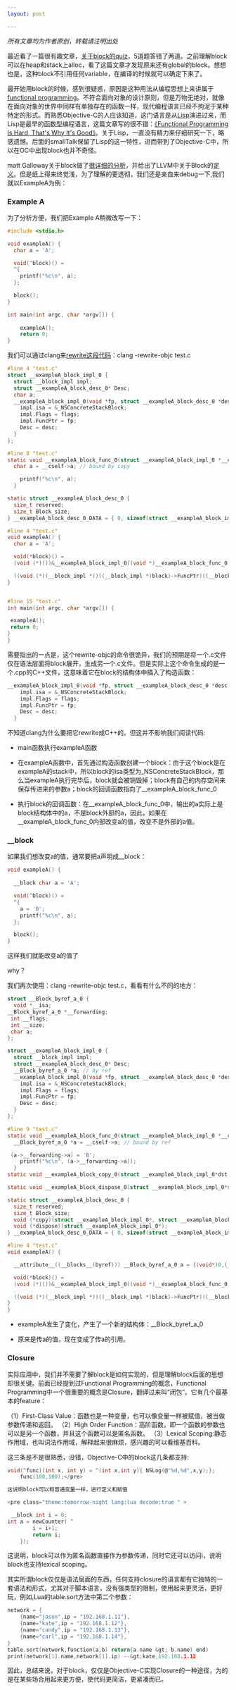 ```yaml
---
layout: post

---
```



<em>所有文章均为作者原创，转载请注明出处</em>

最近看了一篇很有趣文章，<a href="http://blog.parse.com/2013/02/05/objective-c-blocks-quiz/">关于block的quiz</a>，5道题答错了两道。之前理解block可以在heap和stack上alloc，看了这篇文章才发现原来还有global的block。想想也是，这种block不引用任何variable，在编译的时候就可以确定下来了。

最开始用block的时候，感到很疑惑，原因是这种用法从编程思想上来讲属于<a href="http://en.wikipedia.org/wiki/Functional_programming">functional programming</a>。不符合面向对象的设计原则，但是万物无绝对，就像在面向对象的世界中同样有单独存在的函数一样，现代编程语言已经不拘泥于某种特定的形式。而熟悉Objective-C的人应该知道，这门语言是从<a href="http://zh.wikipedia.org/wiki/LISP">Lisp</a>演进过来，而Lisp是最早的函数型编程语言，这篇文章写的很不错：<a href="http://dave.fayr.am/posts/2011-08-19-lets-go-shopping.html">《Functional Programming Is Hard,
That's Why It's Good》</a>。关于Lisp，一直没有精力来仔细研究一下，略感遗憾。后面的smallTalk保留了Lisp的这一特性，进而带到了Objective-C中，所以在OC中出现block也并不奇怪。

matt Galloway关于block做了<a href="http://www.galloway.me.uk/2012/10/a-look-inside-blocks-episode-1/">很详细的分析</a>，并给出了LLVM中关于Block的<a href="https://llvm.org/svn/llvm-project/compiler-rt/trunk/BlocksRuntime/Block_private.h">定义</a>。但是纸上得来终觉浅，为了理解的更透彻，我们还是亲自来debug一下,我们就以ExampleA为例：


<h3>Example A</h3>

为了分析方便，我们把Example A稍微改写一下：

```c
#include <stdio.h>

void exampleA() {
  char a = 'A';

  void(^block)() = 
  ^{
    printf("%c\n", a);
  };

  block();
}

int main(int argc, char *argv[]) {
	
	exampleA();
	return 0;
}
```


我们可以通过clang来<a href="http://clang-developers.42468.n3.nabble.com/rewrite-objc-C-and-blocks-td1614285.html">rewrite这段代码</a>：clang -rewrite-objc test.c

```c
#line 4 "test.c"
struct __exampleA_block_impl_0 {
  struct __block_impl impl;
  struct __exampleA_block_desc_0* Desc;
  char a;
  __exampleA_block_impl_0(void *fp, struct __exampleA_block_desc_0 *desc, char _a, int flags=0) : a(_a) {
    impl.isa = &_NSConcreteStackBlock;
    impl.Flags = flags;
    impl.FuncPtr = fp;
    Desc = desc;
  }
};

#line 8 "test.c"
static void __exampleA_block_func_0(struct __exampleA_block_impl_0 *__cself) {
  char a = __cself->a; // bound by copy

    printf("%c\n", a);
  }

static struct __exampleA_block_desc_0 {
  size_t reserved;
  size_t Block_size;
} __exampleA_block_desc_0_DATA = { 0, sizeof(struct __exampleA_block_impl_0)};

#line 4 "test.c"
void exampleA() {
  char a = 'A';

  void(*block)() =
  (void (*)())&__exampleA_block_impl_0((void *)__exampleA_block_func_0, &__exampleA_block_desc_0_DATA, a);

  ((void (*)(__block_impl *))((__block_impl *)block)->FuncPtr)((__block_impl *)block);
}


#line 15 "test.c"
int main(int argc, char *argv[]) {

 exampleA();
 return 0;
}
}
```

需要指出的一点是，这个rewrite-objc的命令很诡异，我们的预期是将一个.c文件仅在语法层面将block展开，生成另一个.c文件。但是实际上这个命令生成的是一个.cpp的C++文件，这意味着它在block的结构体中插入了构造函数：


```c
__exampleA_block_impl_0(void *fp, struct __exampleA_block_desc_0 *desc, char _a, int flags=0) : a(_a) {
    impl.isa = &_NSConcreteStackBlock;
    impl.Flags = flags;
    impl.FuncPtr = fp;
    Desc = desc;
  }
```

不知道clang为什么要把它rewrite成C++的。但这并不影响我们阅读代码:

- main函数执行exampleA函数

- 在exampleA函数中，首先通过构造函数创建一个block：由于这个block是在exampleA的stack中，所以block的isa类型为_NSConcreteStackBlock，那么当exampleA执行完毕后，block就会被销毁掉；block有自己的内存空间来保存传进来的参数a；block的回调函数指向了__exampleA_block_func_0

- 执行block的回调函数：在__exampleA_block_func_0中，输出的a实际上是block结构体中的a，不是block外部的a，因此，如果在__exampleA_block_func_0内部改变a的值，改变不是外部的a值。


<h3>__block</h3>

如果我们想改变a的值，通常要把a声明成__block：

```c
void exampleA() {
  
  __block char a = 'A';

  void(^block)() = 
  ^{
	a = 'B';
    printf("%c\n", a);
  };

  block();
}
```

这样我们就能改变a的值了

why？

我们再次使用：clang -rewrite-objc test.c，看看有什么不同的地方：

```c
struct __Block_byref_a_0 {
  void *__isa;
__Block_byref_a_0 *__forwarding;
 int __flags;
 int __size;
 char a;
};

struct __exampleA_block_impl_0 {
  struct __block_impl impl;
  struct __exampleA_block_desc_0* Desc;
  __Block_byref_a_0 *a; // by ref
  __exampleA_block_impl_0(void *fp, struct __exampleA_block_desc_0 *desc, __Block_byref_a_0 *_a, int flags=0) : a(_a->__forwarding) {
    impl.isa = &_NSConcreteStackBlock;
    impl.Flags = flags;
    impl.FuncPtr = fp;
    Desc = desc;
  }
};

#line 9 "test.c"
static void __exampleA_block_func_0(struct __exampleA_block_impl_0 *__cself) {
  __Block_byref_a_0 *a = __cself->a; // bound by ref

 (a->__forwarding->a) = 'B';
    printf("%c\n", (a->__forwarding->a));
  }
static void __exampleA_block_copy_0(struct __exampleA_block_impl_0*dst, struct __exampleA_block_impl_0*src) {_Block_object_assign((void*)&dst->a, (void*)src->a, 8/*BLOCK_FIELD_IS_BYREF*/);}

static void __exampleA_block_dispose_0(struct __exampleA_block_impl_0*src) {_Block_object_dispose((void*)src->a, 8/*BLOCK_FIELD_IS_BYREF*/);}

static struct __exampleA_block_desc_0 {
  size_t reserved;
  size_t Block_size;
  void (*copy)(struct __exampleA_block_impl_0*, struct __exampleA_block_impl_0*);
  void (*dispose)(struct __exampleA_block_impl_0*);
} __exampleA_block_desc_0_DATA = { 0, sizeof(struct __exampleA_block_impl_0), __exampleA_block_copy_0, __exampleA_block_dispose_0};

#line 4 "test.c"
void exampleA() {

  __attribute__((__blocks__(byref))) __Block_byref_a_0 a = {(void*)0,(__Block_byref_a_0 *)&a, 0, sizeof(__Block_byref_a_0), 'A'};

  void(*block)() =
  (void (*)())&__exampleA_block_impl_0((void *)__exampleA_block_func_0, &__exampleA_block_desc_0_DATA, (__Block_byref_a_0 *)&a, 570425344);

  ((void (*)(__block_impl *))((__block_impl *)block)->FuncPtr)((__block_impl *)block);
}
}
```

- exampleA发生了变化，产生了一个新的结构体：__Block_byref_a_0

- 原来是传a的值，现在变成了传a的引用。

<h3>Closure</h3>

实际应用中，我们并不需要了解block是如何实现的，但是理解block后面的思想却很关键。前面已经提到过Functional Programming的概念，Functional Programming中一个很重要的概念是Closure，翻译过来叫“闭包”。它有几个最基本的feature：

（1）First-Class Value：函数也是一种变量，也可以像变量一样被赋值，被当做参数传递和返回。
（2）High Order Function：高阶函数，即一个函数的参数也可以是另一个函数，并且这个函数可以是匿名函数。
（3）Lexical Scoping:静态作用域，也叫词法作用域，解释起来很麻烦，感兴趣的可以看维基百科。

这三条是不是很熟悉，没错，Objective-C中的block这几条都支持:


```c
void(^func)(int x, int y) = ^(int x,int y){ NSLog(@"%d,%d",x,y);};
    func(100,100);</pre> 

这说明block可以和普通变量一样，进行定义和赋值

<pre class="theme:tomorrow-night lang:lua decode:true " >

 __block int i = 0;    
int a = newCounter( ^
        i = i+1;
        return i;        
    });
```


这说明，block可以作为匿名函数直接作为参数传递，同时它还可以访问i，说明block也支持lexical scoping。

其实所谓block仅仅是语法层面的东西，任何支持closure的语言都有它独特的一套语法和形式，尤其对于脚本语言，没有强类型的限制，使用起来更灵活，更好玩，例如,Lua的table.sort方法中第二个参数：

```c 
network = {
	{name="jason",ip = "192.168.1.11"},
	{name="kate",ip = "192.168.1.12"},
	{name="candy",ip = "192.168.1.13"},
	{name="carl",ip = "192.168.1.14"},
}
table.sort(network,function(a,b) return(a.name &gt; b.name) end)
print(network[1].name,network[1].ip) --&gt;kate,192.168.1.12
``` 

因此，总结来说，对于block，仅仅是Objective-C实现Closure的一种途径，为的是在某些场合用起来更方便，使代码更简洁，更紧凑而已。